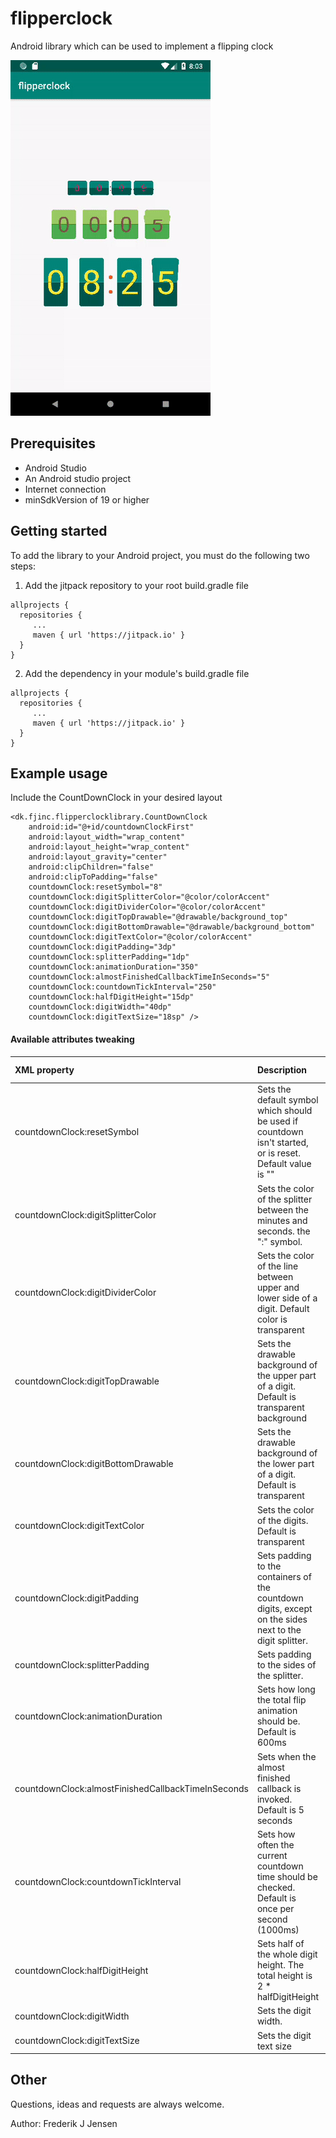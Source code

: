 # flipperclock
Android library which can be used to implement a flipping clock

![Gif showing example](https://github.com/Fjessin2/flipperclock/blob/master/example.gif)

## Prerequisites

- Android Studio
- An Android studio project
- Internet connection
- minSdkVersion of 19 or higher

## Getting started

To add the library to your Android project, you must do the following two steps:
1. Add the jitpack repository to your root build.gradle file

```
allprojects {
  repositories {
     ...
     maven { url 'https://jitpack.io' }
  }
}
```

2. Add the dependency in your module's build.gradle file

```
allprojects {
  repositories {
     ...
     maven { url 'https://jitpack.io' }
  }
}
```

## Example usage

Include the CountDownClock in your desired layout

```
<dk.fjinc.flipperclocklibrary.CountDownClock
    android:id="@+id/countdownClockFirst"
    android:layout_width="wrap_content"
    android:layout_height="wrap_content"
    android:layout_gravity="center"
    android:clipChildren="false"
    android:clipToPadding="false"
    countdownClock:resetSymbol="8"
    countdownClock:digitSplitterColor="@color/colorAccent"
    countdownClock:digitDividerColor="@color/colorAccent"
    countdownClock:digitTopDrawable="@drawable/background_top"
    countdownClock:digitBottomDrawable="@drawable/background_bottom"
    countdownClock:digitTextColor="@color/colorAccent"
    countdownClock:digitPadding="3dp"
    countdownClock:splitterPadding="1dp"
    countdownClock:animationDuration="350"
    countdownClock:almostFinishedCallbackTimeInSeconds="5"
    countdownClock:countdownTickInterval="250"
    countdownClock:halfDigitHeight="15dp"
    countdownClock:digitWidth="40dp"
    countdownClock:digitTextSize="18sp" />
```

#### Available attributes tweaking

| XML property                                        | Description  | Possible values  |
| :-------------                                      |:-------------| :-----:|
| countdownClock:resetSymbol                          | Sets the default symbol which should be used if countdown isn't started, or is reset. Default value is "" | Any symbol |
| countdownClock:digitSplitterColor                   | Sets the color of the splitter between the minutes and seconds. the ":" symbol.     | Any color |
| countdownClock:digitDividerColor                    | Sets the color of the line between upper and lower side of a digit. Default color is transparent      | Any color |
| countdownClock:digitTopDrawable                     | Sets the drawable background of the upper part of a digit. Default is transparent background      | Any drawable |
| countdownClock:digitBottomDrawable                  | Sets the drawable background of the lower part of a digit. Default is transparent      | Any drawable |
| countdownClock:digitTextColor                       | Sets the color of the digits. Default is transparent      | Any color |
| countdownClock:digitPadding                         | Sets padding to the containers of the countdown digits, except on the sides next to the digit splitter.      | Float, Int |
| countdownClock:splitterPadding                      | Sets padding to the sides of the splitter.     | Float, Int |
| countdownClock:animationDuration                    | Sets how long the total flip animation should be. Default is 600ms      | Int |
| countdownClock:almostFinishedCallbackTimeInSeconds  | Sets when the almost finished callback is invoked. Default is 5 seconds     | Int |
| countdownClock:countdownTickInterval                | Sets how often the current countdown time should be checked. Default is once per second (1000ms)      | Int |
| countdownClock:halfDigitHeight                      | Sets half of the whole digit height. The total height is 2 * halfDigitHeight      | dp, px |
| countdownClock:digitWidth                           | Sets the digit width.      | dp, px |
| countdownClock:digitTextSize                        | Sets the digit text size      | sp, px |


## Other
Questions, ideas and requests are always welcome.

Author: Frederik J Jensen
